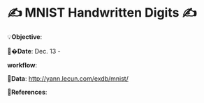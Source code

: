 # ✍ MNIST Handwritten Digits ✍

💡**Objective**:

📅�**Date**: Dec. 13 -

**workflow**:

🔢**Data**: http://yann.lecun.com/exdb/mnist/
 
📜**References**:

